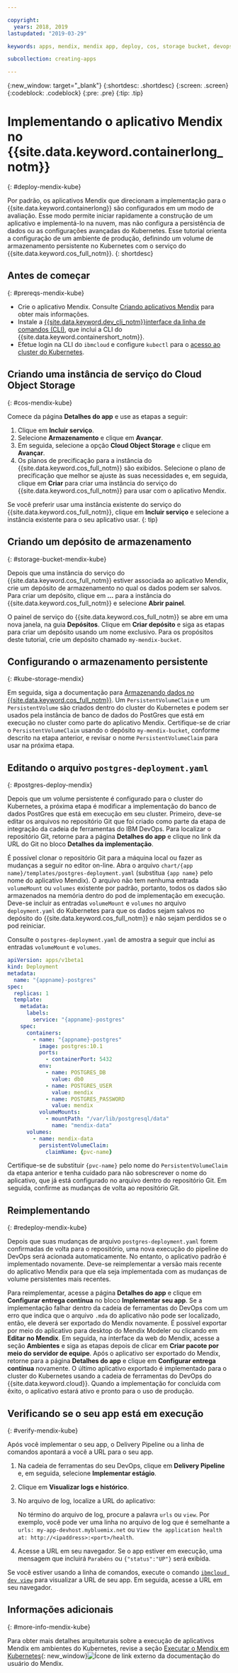 ```yaml
---

copyright:
  years: 2018, 2019
lastupdated: "2019-03-29"

keywords: apps, mendix, mendix app, deploy, cos, storage bucket, devops toolchain, deploy, kubernetes, kube

subcollection: creating-apps

---
```


{:new_window: target="_blank"}
{:shortdesc: .shortdesc}
{:screen: .screen}
{:codeblock: .codeblock}
{:pre: .pre}
{:tip: .tip}

# Implementando o aplicativo Mendix no {{site.data.keyword.containerlong_notm}}
{: #deploy-mendix-kube}

Por padrão, os aplicativos Mendix que direcionam a implementação para o {{site.data.keyword.containerlong}} são configurados em um modo de avaliação. Esse
modo permite iniciar rapidamente a construção de um aplicativo e implementá-lo na nuvem, mas não configura a
persistência de dados ou as configurações avançadas do Kubernetes. Esse tutorial orienta a configuração de um
ambiente de produção, definindo um volume de armazenamento persistente no Kubernetes com o serviço do {{site.data.keyword.cos_full_notm}}.
{: shortdesc}

## Antes de começar
{: #prereqs-mendix-kube}

* Crie o aplicativo Mendix. Consulte
[Criando aplicativos Mendix](/docs/apps/tutorials?topic=creating-apps-create-mendix) para obter
mais informações.
* Instale a [{{site.data.keyword.dev_cli_notm}}interface da linha de
comandos (CLI)](/docs/cli?topic=cloud-cli-ibmcloud-cli), que inclui a CLI do {{site.data.keyword.containershort_notm}}.
* Efetue login na CLI do `ibmcloud` e configure `kubectl` para o
[ acesso ao cluster do Kubernetes](/docs/containers?topic=containers-cs_cluster_tutorial#cs_cluster_tutorial_lesson3).

## Criando uma instância de serviço do Cloud Object Storage
{: #cos-mendix-kube}

Comece da página **Detalhes do app** e use as etapas a seguir:
1. Clique em **Incluir serviço**.
2. Selecione **Armazenamento** e clique em **Avançar**.
3. Em seguida, selecione a opção **Cloud Object Storage** e clique em **Avançar**.
4. Os planos de precificação para a instância do {{site.data.keyword.cos_full_notm}} são exibidos. Selecione o plano de precificação que melhor se ajuste às suas necessidades e, em seguida, clique em **Criar** para criar uma instância do serviço do {{site.data.keyword.cos_full_notm}} para usar com o aplicativo Mendix.

  Se você preferir usar uma instância existente do serviço do {{site.data.keyword.cos_full_notm}}, clique em **Incluir serviço** e selecione a instância existente para o seu aplicativo usar.
  {: tip}

## Criando um depósito de armazenamento
{: #storage-bucket-mendix-kube}

Depois que uma instância do serviço do {{site.data.keyword.cos_full_notm}} estiver associada ao aplicativo Mendix, crie um depósito de armazenamento no qual os dados podem ser salvos. Para criar um depósito, clique em **...** para a instância do {{site.data.keyword.cos_full_notm}} e selecione **Abrir painel**.  

O painel de serviço do {{site.data.keyword.cos_full_notm}} se abre em uma nova janela, na guia **Depósitos**. Clique em **Criar depósito** e siga as etapas para criar um depósito usando um nome exclusivo. Para os propósitos deste tutorial, crie um depósito chamado `my-mendix-bucket`.

## Configurando o armazenamento persistente
{: #kube-storage-mendix}

Em seguida, siga a documentação para [Armazenando dados no {{site.data.keyword.cos_full_notm}}](/docs/containers?topic=containers-object_storage). Um `PersistentVolumeClaim` e um `PersistentVolume` são criados dentro do cluster do Kubernetes e podem ser usados pela instância de banco de dados do PostGres que está em execução no cluster como parte do aplicativo Mendix. Certifique-se de criar o `PersistentVolumeClaim` usando o depósito `my-mendix-bucket`, conforme descrito na etapa anterior, e revisar o nome `PersistentVolumeClaim` para usar na próxima etapa.

## Editando o arquivo `postgres-deployment.yaml`
{: #postgres-deploy-mendix}

Depois que um volume persistente é configurado para o cluster do Kubernetes, a próxima etapa é modificar a implementação do banco de dados PostGres que está em execução em seu cluster. Primeiro, deve-se editar os arquivos no repositório Git que foi criado como parte da etapa de integração da cadeia de ferramentas do IBM DevOps. Para localizar o repositório Git, retorne para a página **Detalhes do app** e clique no link da URL do Git no bloco **Detalhes da implementação**.

É possível clonar o repositório Git para a máquina local ou fazer as mudanças a seguir no editor on-line. Abra o
arquivo `chart/{app name}/templates/postgres-deployment.yaml` (substitua `{app
name}` pelo nome do aplicativo Mendix). O arquivo não tem nenhuma entrada `volumeMount` ou `volumes` existente por padrão, portanto, todos os dados são armazenados na memória dentro do
pod de implementação em execução. Deve-se incluir as entradas `volumeMount` e `volumes` no arquivo `deployment.yaml` do Kubernetes para que os dados sejam salvos no depósito
do {{site.data.keyword.cos_full_notm}} e não sejam perdidos se o pod reiniciar. 

Consulte o `postgres-deployment.yaml` de amostra a seguir que inclui as entradas
`volumeMount` e `volumes`.  
```yaml
apiVersion: apps/v1beta1
kind: Deployment
metadata:
  name: "{appname}-postgres"
spec:
  replicas: 1
  template:
    metadata:
      labels:
        service: "{appname}-postgres"
    spec:
      containers:
        - name: "{appname}-postgres"
          image: postgres:10.1
          ports:
            - containerPort: 5432
          env:
            - name: POSTGRES_DB
              value: db0
            - name: POSTGRES_USER
              value: mendix
            - name: POSTGRES_PASSWORD
              value: mendix
          volumeMounts:
            - mountPath: "/var/lib/postgresql/data"
              name: "mendix-data"
      volumes:
        - name: mendix-data
          persistentVolumeClaim:
            claimName: {pvc-name}
```

Certifique-se de substituir `{pvc-name}` pelo nome do `PersistentVolumeClaim` da
etapa anterior e tenha cuidado para não sobrescrever o nome do aplicativo, que já está configurado no arquivo dentro do repositório Git. Em seguida, confirme as mudanças de volta ao repositório Git.

## Reimplementando
{: #redeploy-mendix-kube}

Depois que suas mudanças de arquivo `postgres-deployment.yaml` forem confirmadas de volta para o repositório, uma nova execução do pipeline do DevOps será acionada automaticamente. No entanto, o
aplicativo padrão é implementado novamente. Deve-se reimplementar a versão mais recente do aplicativo Mendix para que
ela seja implementada com as mudanças de volume persistentes mais recentes.

Para reimplementar, acesse a página **Detalhes do app** e clique em **Configurar entrega contínua** no bloco **Implementar seu app**. Se a implementação falhar
dentro da cadeia de ferramentas do DevOps com um erro que indica que o arquivo `.mda` do aplicativo
não pode ser localizado, então, ele deverá ser exportado do Mendix novamente. É possível exportar por meio do aplicativo
para desktop do Mendix Modeler ou clicando em **Editar no Mendix**. Em seguida, na interface
da web do Mendix, acesse a seção **Ambientes** e siga as etapas depois de clicar em **Criar
pacote por meio do servidor de equipe**. Após o aplicativo ser exportado do Mendix, retorne para a página **Detalhes do app** e clique em **Configurar entrega contínua** novamente. O último
aplicativo exportado é implementado para o cluster do Kubernetes usando a cadeia de ferramentas do DevOps
do {{site.data.keyword.cloud}}. Quando a implementação for concluída com êxito, o aplicativo estará ativo
e pronto para o uso de produção.

## Verificando se o seu app está em execução
{: #verify-mendix-kube}

Após você implementar o seu app, o Delivery Pipeline ou a linha de comandos apontará a você a URL para o seu app.

1. Na cadeia de ferramentas do seu DevOps, clique em **Delivery Pipeline** e, em seguida, selecione **Implementar estágio**.
2. Clique em **Visualizar logs e histórico**.
3. No arquivo de log, localize a URL do aplicativo:

    No término do arquivo de log, procure a palavra `urls` ou `view`. Por exemplo, você pode ver uma linha no arquivo de log que é semelhante a `urls: my-app-devhost.mybluemix.net` ou `View the application health at: http://<ipaddress>:<port>/health`.

4. Acesse a URL em seu navegador. Se o app estiver em execução, uma mensagem que incluirá `Parabéns` ou `{"status":"UP"}` será exibida.

Se você estiver usando a linha de comandos, execute o comando [`ibmcloud dev view`](/docs/cli/idt?topic=cloud-cli-idt-cli#view) para visualizar a URL de seu app. Em seguida, acesse a URL em seu navegador.

## Informações adicionais
{: #more-info-mendix-kube}

Para obter mais detalhes arquiteturais sobre a execução de aplicativos Mendix em ambientes do Kubernetes, revise a seção [Executar o Mendix em Kubernetes](https://docs.mendix.com/developerportal/deploy/run-mendix-on-kubernetes){: new_window}![Ícone de link externo](../../icons/launch-glyph.svg "Ícone de link externo") da documentação do usuário do Mendix.
